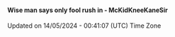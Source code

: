 #### Wise man says only fool rush in - McKidKneeKaneSir
Updated on 14/05/2024 - 00:41:07 (UTC) Time Zone
